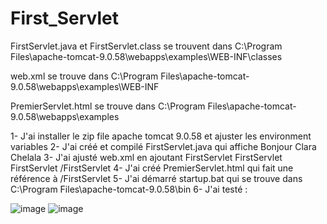 # First_Servlet


FirstServlet.java et FirstServlet.class se trouvent dans C:\Program Files\apache-tomcat-9.0.58\webapps\examples\WEB-INF\classes

web.xml se trouve dans C:\Program Files\apache-tomcat-9.0.58\webapps\examples\WEB-INF

PremierServlet.html se trouve dans C:\Program Files\apache-tomcat-9.0.58\webapps\examples


1- J'ai installer le zip file apache tomcat 9.0.58 et ajuster les environment variables
2- J'ai créé et compilé FirstServlet.java qui affiche Bonjour Clara Chelala
3- J'ai ajusté web.xml en ajoutant 
    <servlet>
        <servlet-name>FirstServlet</servlet-name>
        <servlet-class>FirstServlet</servlet-class>
    </servlet>
    <servlet-mapping>
        <servlet-name>FirstServlet</servlet-name>
        <url-pattern>/FirstServlet</url-pattern>
    </servlet-mapping>
 4- J'ai créé PremierServlet.html qui fait une référence à /FirstServlet
 5- J'ai démarré startup.bat qui se trouve dans C:\Program Files\apache-tomcat-9.0.58\bin
 6- J'ai testé :
 
![image](https://user-images.githubusercontent.com/83409958/153766324-c4d038f3-7efd-4c33-a172-745c7efb1c34.png)
![image](https://user-images.githubusercontent.com/83409958/153766335-0444f380-45a7-4d98-9096-66b456053070.png)

